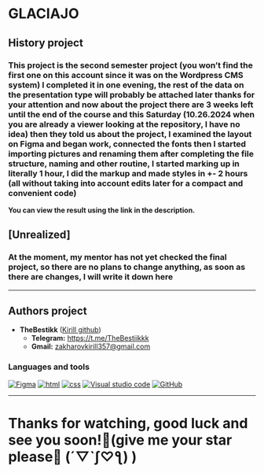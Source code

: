 # GLACIAJO
## History project
### This project is the second semester project (you won’t find the first one on this account since it was on the Wordpress CMS system) I completed it in one evening, the rest of the data on the presentation type will probably be attached later thanks for your attention and now about the project there are 3 weeks left until the end of the course and this Saturday (10.26.2024 when you are already a viewer looking at the repository, I have no idea) then they told us about the project, I examined the layout on Figma and began work, connected the fonts then I started importing pictures and renaming them after completing the file structure, naming and other routine, I started marking up in literally 1 hour, I did the markup and made styles in +- 2 hours (all without taking into account edits later for a compact and convenient code)


__You can view the result using the link in the description.__
## [Unrealized]
### At the moment, my mentor has not yet checked the final project, so there are no plans to change anything, as soon as there are changes, I will write it down here
___
## Authors project
* __TheBestikk__ ([Kirill github](https://github.com/TheBestikk))
    * __Telegram:__ https://t.me/TheBestiikkk
    * __Gmail:__ zakharovkirill357@gmail.com
### Languages and tools
[![Figma](https://img.shields.io/badge/figma-o?style=for-the-badge&logo=Figma&logoColor=white)]()
[![html](https://img.shields.io/badge/html-orange?style=for-the-badge&logo=html5&logoColor=white)]()
[![css](https://img.shields.io/badge/css-1DA1F2?style=for-the-badge&logo=css3&logoColor=white)]()
[![Visual studio code](https://img.shields.io/badge/vs_code-1DA1F2?style=for-the-badge&logo=VScode&logoColor=white)]()
[![GitHub](https://img.shields.io/badge/github-black?style=for-the-badge&logo=github&logoColor=white)]()
___
# __Thanks for watching, good luck and see you soon!👋(give me your star please🌟 (´▽`ʃ♡ƪ) )__
